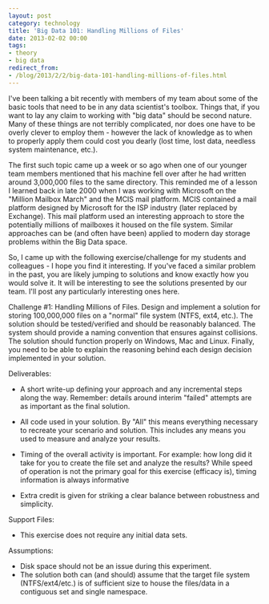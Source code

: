 ```yaml
---
layout: post
category: technology
title: 'Big Data 101: Handling Millions of Files'
date: 2013-02-02 00:00
tags:
- theory
- big data
redirect_from:
- /blog/2013/2/2/big-data-101-handling-millions-of-files.html
---
```

I've been talking a bit recently with members of my team about some of the basic tools that need to be in any data
scientist's toolbox. Things that, if you want to lay any claim to working with "big data" should be second nature. Many
of these things are not terribly complicated, nor does one have to be overly clever to employ them - however the lack
of knowledge as to when to properly apply them could cost you dearly (lost time, lost data, needless system
maintenance, etc.).

The first such topic came up a week or so ago when one of our younger team members mentioned that his machine fell over
after he had written around 3,000,000 files to the same directory. This reminded me of a lesson I learned back in late
2000 when I was working with Microsoft on the "Million Mailbox March" and the MCIS mail platform. MCIS contained a mail
platform designed by Microsoft for the ISP industry (later replaced by Exchange). This mail platform used an interesting
approach to store the potentially millions of mailboxes it housed on the file system. Similar approaches can be (and
often have been) applied to modern day storage problems within the Big Data space.

So, I came up with the following exercise/challenge for my students and colleagues - I hope you find it interesting. If
you've faced a similar problem in the past, you are likely jumping to solutions and know exactly how you would solve it.
It will be interesting to see the solutions presented by our team. I'll post any particularly interesting ones here.

Challenge #1: Handling Millions of Files.
Design and implement a solution for storing 100,000,000 files on a "normal" file system (NTFS, ext4, etc.). The
solution should be tested/verified and should be reasonably balanced. The system should provide a naming convention
that ensures against collisions. The solution should function properly on Windows, Mac and Linux. Finally, you need to
be able to explain the reasoning behind each design decision implemented in your solution.

Deliverables:

* A short write-up defining your approach and any incremental steps along the way. Remember: details around interim
"failed" attempts are as important as the final solution.

* All code used in your solution. By "All" this means everything necessary to recreate your scenario and solution. This
includes any means you used to measure and analyze your results.

* Timing of the overall activity is important. For example: how long did it take for you to create the file set and
analyze the results? While speed of operation is not the primary goal for this exercise (efficacy is), timing
information is always informative

* Extra credit is given for striking a clear balance between robustness and simplicity.


Support Files:

* This exercise does not require any initial data sets.


Assumptions:

* Disk space should not be an issue during this experiment.
* The solution both can (and should) assume that the target file system (NTFS/ext4/etc.) is of sufficient size to house
the files/data in a contiguous set and single namespace.

